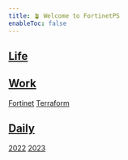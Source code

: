 ```yaml
---
title: 🪴 Welcome to FortinetPS
enableToc: false
---
```


## [Life](life/_index.md)

## [Work](work/_index.md)
[Fortinet](work/fortinet/_index.md)
[Terraform](work/terraform/_index.md)

## [Daily](daily/_index.md)
[2022](daily/2022/_index.md)
[2023](daily/2023/_index.md)

